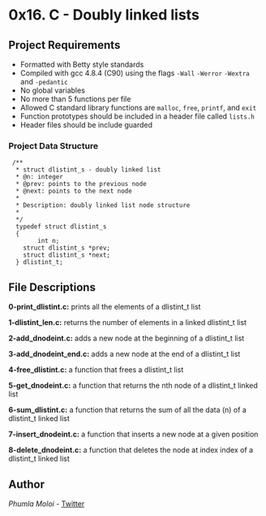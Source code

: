 # 0x16. C - Doubly linked lists
## Project Requirements
- Formatted with Betty style standards
- Compiled with gcc 4.8.4 (C90) using the flags `-Wall` `-Werror` `-Wextra` and `-pedantic`
- No global variables
- No more than 5 functions per file
- Allowed C standard library functions are `malloc`, `free`, `printf`, and `exit`
- Function prototypes should be included in a header file called `lists.h`
- Header files should be include guarded

### Project Data Structure
     /**
      * struct dlistint_s - doubly linked list
      * @n: integer
      * @prev: points to the previous node
      * @next: points to the next node
      *
      * Description: doubly linked list node structure
      * 
      */
      typedef struct dlistint_s
      {
            int n;
	    struct dlistint_s *prev;
	    struct dlistint_s *next;
      } dlistint_t;
## File Descriptions
**0-print_dlistint.c:** prints all the elements of a dlistint_t list

**1-dlistint_len.c:** returns the number of elements in a linked dlistint_t list

**2-add_dnodeint.c:** adds a new node at the beginning of a dlistint_t list

**3-add_dnodeint_end.c:** adds a new node at the end of a dlistint_t list

**4-free_dlistint.c:** a function that frees a dlistint_t list

**5-get_dnodeint.c:** a function that returns the nth node of a dlistint_t linked list

**6-sum_dlistint.c:** a function that returns the sum of all the data (n) of a dlistint_t linked list

**7-insert_dnodeint.c:** a function that inserts a new node at a given position

**8-delete_dnodeint.c:** a function that deletes the node at index index of a dlistint_t linked list

## Author
*Phumla Moloi* - [Twitter](http://twitter.com/u_Phumla)

